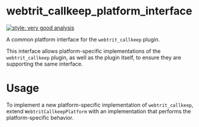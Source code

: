 # webtrit_callkeep_platform_interface

[![style: very good analysis][very_good_analysis_badge]][very_good_analysis_link]

A common platform interface for the `webtrit_callkeep` plugin.

This interface allows platform-specific implementations of the `webtrit_callkeep` plugin, as well as the plugin itself, to ensure they are supporting the same interface.

# Usage

To implement a new platform-specific implementation of `webtrit_callkeep`, extend `WebtritCallkeepPlatform` with an implementation that performs the platform-specific behavior.

[very_good_analysis_badge]: https://img.shields.io/badge/style-very_good_analysis-B22C89.svg
[very_good_analysis_link]: https://pub.dev/packages/very_good_analysis
